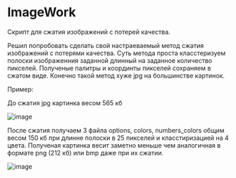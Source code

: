 # ImageWork
Скрипт для сжатия изображений с потерей качества.

Решил попробовать сделать свой настраеваемый метод сжатия изображений с потерями качества.
Суть метода проста класстеризуем полоски изображенния заданной длинный на заданное количество пикселей.
Полученые палитры и координты пикселей сохраняем в сжатом виде.
Конечно такой метод хуже jpg на большинстве картинок.

Пример:

До сжатия jpg картинка весом 565 кб

![image](https://user-images.githubusercontent.com/72144415/220369446-8548f97d-9123-40b0-a735-3619713efebd.png)


После сжатия получаем 3 файла options, colors, numbers_colors общим весом 150 кб при длинне полоски в 25 пикселей и класстиризацией на 4 цвета.
Полученая картинка весит заметно меньше чем аналогичная в формате png (212 кб) или bmp даже при их сжатии.

![image](https://user-images.githubusercontent.com/72144415/220367438-3f981f5d-a367-4be7-9853-721c684b840c.png)


